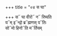 +++
title = "०४ स घा"

+++
स᳓ घा वीरो᳓ न᳓ रिष्यति  
य᳓म् इ᳓न्द्रो ब्र᳓ह्मणस् प᳓तिः  
सो᳓मो हिनो᳓ति म᳓र्तियम्